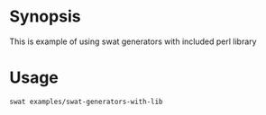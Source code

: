 # Synopsis

This is example of using swat generators with included perl library


# Usage

    swat examples/swat-generators-with-lib



